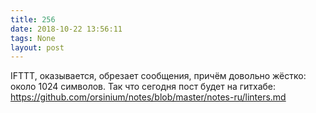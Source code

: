 ```yaml
---
title: 256
date: 2018-10-22 13:56:11
tags: None
layout: post
---
```


IFTTT, оказывается, обрезает сообщения, причём довольно жёстко: около 1024 символов. Так что сегодня пост будет на гитхабе:
<https://github.com/orsinium/notes/blob/master/notes-ru/linters.md>
